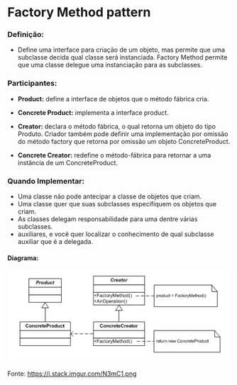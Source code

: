 # Factory Method pattern

### **Definição:**
* Define uma interface para criação de um objeto, mas permite que uma subclasse decida qual classe será instanciada. Factory Method permite que uma classe delegue uma instanciação para as subclasses.

### **Participantes:**
* **Product:** define a interface de objetos que o método fábrica cria.

* **Concrete Product:** implementa a interface product.

* **Creator:** declara o método fábrica, o qual retorna um objeto do tipo Produto. Criador também pode definir uma implementação por omissão do método factory que retorna por omissão um objeto ConcreteProduct.

* **Concrete Creator:** redefine o método-fábrica para retornar a uma instância de um ConcreteProduct.


### **Quando Implementar:**
* Uma classe não pode antecipar a classe de objetos que criam.
* Uma classe quer que suas subclasses especifiquem os objetos que criam.
* As classes delegam responsabilidade para uma dentre várias subclasses.
* auxiliares, e você quer localizar o conhecimento de qual subclasse auxiliar que é a delegada.

#### Diagrama:
 ![](assets/factorymethod.png)
 
 Fonte: https://i.stack.imgur.com/N3mC1.png


